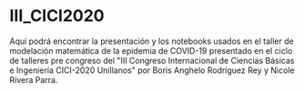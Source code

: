 # III_CICI2020

Aquí podrá encontrar la presentación y los notebooks usados en el taller de modelación matemática de la epidemia de COVID-19 presentado en el ciclo de talleres pre congreso del "III Congreso Internacional de Ciencias Básicas e Ingeniería CICI-2020 Unillanos" por Boris Anghelo Rodríguez Rey y Nicole Rivera Parra.
